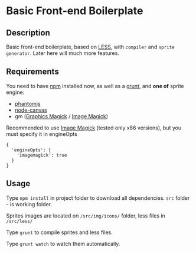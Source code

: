 Basic Front-end Boilerplate
===========================

Description
-----------

Basic front-end boilerplate, based on [LESS][-1], with `compiler` and `sprite generator`.
Later here will much more features.

Requirements
------------

You need to have [npm][0] installed now, as well as a [grunt][1], and **one of** sprite engine:
 - [phantomjs][2]
 - [node-canvas][3]
 - gm ([Graphics Magick][4] / [Image Magick][5])

Recommended to use [Image Magick][5] (tested only x86 versions), but you must specify it in engineOpts

    {
      'engineOpts': {
        'imagemagick': true
      }
    }


Usage
-----

Type `npm install` in project folder to download all dependencies.
`src` folder - is working folder.

Sprites images are located on `/src/img/icons/` folder, less files in `/src/less/`

Type `grunt` to compile sprites and less files.

Type `grunt watch` to watch them automatically.

[-1]: http://lesscss.org/
[0]: http://nodejs.org/download/
[1]: http://gruntjs.com/getting-started
[2]: http://phantomjs.org/
[3]: https://github.com/learnboost/node-canvas
[4]: http://www.graphicsmagick.org/
[5]: http://imagemagick.org/script/index.php
